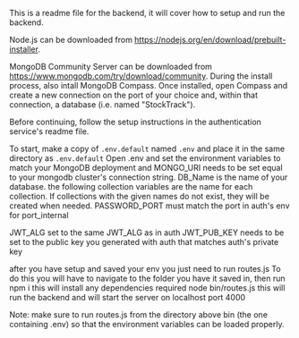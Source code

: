 This is a readme file for the backend, it will cover how to setup and run the backend.

Node.js can be downloaded from https://nodejs.org/en/download/prebuilt-installer.

MongoDB Community Server can be downloaded from https://www.mongodb.com/try/download/community. During the install process, also intall MongoDB Compass. Once installed, open Compass and create a new connection on the port of your choice and, within that connection, a database (i.e. named "StockTrack").

Before continuing, follow the setup instructions in the authentication service's readme file.

To start, make a copy of `.env.default` named `.env` and place it in the same directory as `.env.default`
Open .env and set the environment variables to match your MongoDB deployment and 
MONGO_URI needs to be set equal to your mongodb cluster's connection string.
DB_Name is the name of your database.
the following collection variables are the name for each collection. If collections with the given names do not exist, they will be created when needed.
PASSWORD_PORT must match the port in auth's env for port_internal

JWT_ALG set to the same JWT_ALG as in auth
JWT_PUB_KEY needs to be set to the public key you generated with auth that matches auth's private key

after you have setup and saved your env you just need to run routes.js
To do this you will have to navigate to the folder you have it saved in, then run 
npm i   this will install any dependencies required
node bin/routes.js  this will run the backend and will start the server on localhost port 4000

Note: make sure to run routes.js from the directory above bin (the one containing .env) so that the environment variables can be loaded properly.